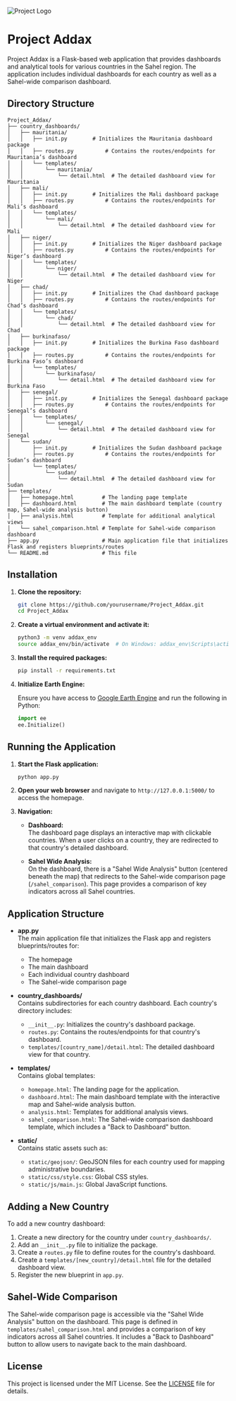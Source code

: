 ![Project Logo](Project_Addax/static/images/combined_logo.png)

# Project Addax

Project Addax is a Flask-based web application that provides dashboards and analytical tools for various countries in the Sahel region. The application includes individual dashboards for each country as well as a Sahel-wide comparison dashboard.

## Directory Structure
```
Project_Addax/
├── country_dashboards/
│   ├── mauritania/
│   │   ├── init.py        # Initializes the Mauritania dashboard package
│   │   ├── routes.py          # Contains the routes/endpoints for Mauritania’s dashboard
│   │   └── templates/
│   │       └── mauritania/
│   │           └── detail.html  # The detailed dashboard view for Mauritania
│   ├── mali/
│   │   ├── init.py        # Initializes the Mali dashboard package
│   │   ├── routes.py          # Contains the routes/endpoints for Mali’s dashboard
│   │   └── templates/
│   │       └── mali/
│   │           └── detail.html  # The detailed dashboard view for Mali
│   ├── niger/
│   │   ├── init.py        # Initializes the Niger dashboard package
│   │   ├── routes.py          # Contains the routes/endpoints for Niger’s dashboard
│   │   └── templates/
│   │       └── niger/
│   │           └── detail.html  # The detailed dashboard view for Niger
│   ├── chad/
│   │   ├── init.py        # Initializes the Chad dashboard package
│   │   ├── routes.py          # Contains the routes/endpoints for Chad’s dashboard
│   │   └── templates/
│   │       └── chad/
│   │           └── detail.html  # The detailed dashboard view for Chad
│   ├── burkinafaso/
│   │   ├── init.py        # Initializes the Burkina Faso dashboard package
│   │   ├── routes.py          # Contains the routes/endpoints for Burkina Faso’s dashboard
│   │   └── templates/
│   │       └── burkinafaso/
│   │           └── detail.html  # The detailed dashboard view for Burkina Faso
│   ├── senegal/
│   │   ├── init.py        # Initializes the Senegal dashboard package
│   │   ├── routes.py          # Contains the routes/endpoints for Senegal’s dashboard
│   │   └── templates/
│   │       └── senegal/
│   │           └── detail.html  # The detailed dashboard view for Senegal
│   └── sudan/
│       ├── init.py        # Initializes the Sudan dashboard package
│       ├── routes.py          # Contains the routes/endpoints for Sudan’s dashboard
│       └── templates/
│           └── sudan/
│               └── detail.html  # The detailed dashboard view for Sudan
├── templates/
│   ├── homepage.html         # The landing page template
│   ├── dashboard.html        # The main dashboard template (country map, Sahel-wide analysis button)
│   ├── analysis.html         # Template for additional analytical views
│   └── sahel_comparison.html # Template for Sahel-wide comparison dashboard
├── app.py                    # Main application file that initializes Flask and registers blueprints/routes
└── README.md                 # This file
```
## Installation

1. **Clone the repository:**

    ```sh
    git clone https://github.com/yourusername/Project_Addax.git
    cd Project_Addax
    ```

2. **Create a virtual environment and activate it:**

    ```sh
    python3 -m venv addax_env
    source addax_env/bin/activate  # On Windows: addax_env\Scripts\activate
    ```

3. **Install the required packages:**

    ```sh
    pip install -r requirements.txt
    ```

4. **Initialize Earth Engine:**

    Ensure you have access to [Google Earth Engine](https://earthengine.google.com/) and run the following in Python:
    
    ```python
    import ee
    ee.Initialize()
    ```

## Running the Application

1. **Start the Flask application:**

    ```sh
    python app.py
    ```

2. **Open your web browser** and navigate to `http://127.0.0.1:5000/` to access the homepage.

3. **Navigation:**

   - **Dashboard:**  
     The dashboard page displays an interactive map with clickable countries. When a user clicks on a country, they are redirected to that country's detailed dashboard.

   - **Sahel Wide Analysis:**  
     On the dashboard, there is a "Sahel Wide Analysis" button (centered beneath the map) that redirects to the Sahel-wide comparison page (`/sahel_comparison`). This page provides a comparison of key indicators across all Sahel countries.

## Application Structure

- **app.py**  
  The main application file that initializes the Flask app and registers blueprints/routes for:
  - The homepage
  - The main dashboard
  - Each individual country dashboard
  - The Sahel-wide comparison page

- **country_dashboards/**  
  Contains subdirectories for each country dashboard. Each country's directory includes:
  - `__init__.py`: Initializes the country's dashboard package.
  - `routes.py`: Contains the routes/endpoints for that country's dashboard.
  - `templates/[country_name]/detail.html`: The detailed dashboard view for that country.

- **templates/**  
  Contains global templates:
  - `homepage.html`: The landing page for the application.
  - `dashboard.html`: The main dashboard template with the interactive map and Sahel-wide analysis button.
  - `analysis.html`: Templates for additional analysis views.
  - `sahel_comparison.html`: The Sahel-wide comparison dashboard template, which includes a "Back to Dashboard" button.

- **static/**  
  Contains static assets such as:
  - `static/geojson/`: GeoJSON files for each country used for mapping administrative boundaries.
  - `static/css/style.css`: Global CSS styles.
  - `static/js/main.js`: Global JavaScript functions.

## Adding a New Country

To add a new country dashboard:

1. Create a new directory for the country under `country_dashboards/`.
2. Add an `__init__.py` file to initialize the package.
3. Create a `routes.py` file to define routes for the country's dashboard.
4. Create a `templates/[new_country]/detail.html` file for the detailed dashboard view.
5. Register the new blueprint in `app.py`.

## Sahel-Wide Comparison

The Sahel-wide comparison page is accessible via the "Sahel Wide Analysis" button on the dashboard. This page is defined in `templates/sahel_comparison.html` and provides a comparison of key indicators across all Sahel countries. It includes a "Back to Dashboard" button to allow users to navigate back to the main dashboard.

## License

This project is licensed under the MIT License. See the [LICENSE](LICENSE) file for details.